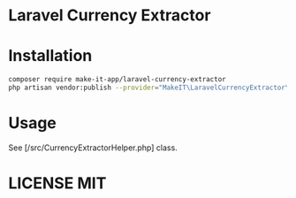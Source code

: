 # Laravel Currency Extractor

# Installation

```bash
composer require make-it-app/laravel-currency-extractor
php artisan vendor:publish --provider="MakeIT\LaravelCurrencyExtractor\CurrencyExtractorServiceProvider" --tag="config"
```

# Usage

See [/src/CurrencyExtractorHelper.php] class.

# LICENSE MIT
